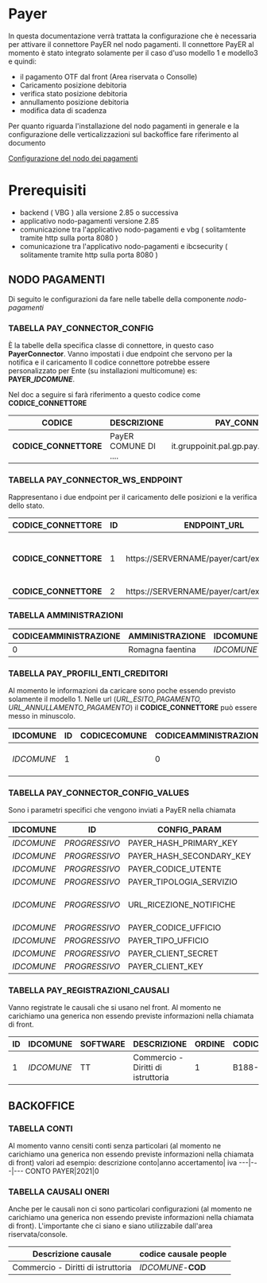 # Payer 
In questa documentazione verrà trattata la configurazione che è necessaria per attivare il connettore PayER nel nodo pagamenti.
Il connettore PayER al momento è stato integrato solamente per il caso d'uso modello 1 e modello3 e quindi:
- il pagamento OTF dal front (Area riservata o Consolle)
- Caricamento posizione debitoria
- verifica stato posizione debitoria
- annullamento posizione debitoria
- modifica data di scadenza

Per quanto riguarda l'installazione del nodo pagamenti in generale e la configurazione delle verticalizzazioni sul backoffice fare riferimento al documento 

[Configurazione del nodo dei pagamenti](./configurazione-nodo-pagamenti.md)


# Prerequisiti
  - backend ( VBG ) alla versione 2.85 o successiva
  - applicativo nodo-pagamenti versione 2.85
  - comunicazione tra l'applicativo nodo-pagamenti e vbg ( solitamtente tramite http sulla porta 8080 )
  - comunicazione tra l'applicativo nodo-pagamenti e ibcsecurity ( solitamente tramite http sulla porta 8080 )

## NODO PAGAMENTI
Di seguito le configurazioni da fare nelle tabelle della componente *nodo-pagamenti*

### TABELLA PAY_CONNECTOR_CONFIG
È la tabelle della specifica classe di connettore, in questo caso **PayerConnector**.
Vanno impostati i due endpoint che servono per la notifica e il caricamento
Il codice connettore potrebbe essere personalizzato per Ente (su installazioni multicomune) es: **PAYER_*IDCOMUNE***.

Nel doc a seguire si farà riferimento a questo codice come **CODICE_CONNETTORE**

CODICE|DESCRIZIONE|PAY_CONNECTOR_JAVA_CLASS|WS_URL|WS_USR|WS_PWD|WS_TIMEOUT|URL_PORTALE_PAGAMENTI|PWD_PORTALE_PAGAMENTI|IN_WS_TIMEOUT|IN_WS_PWD|IN_WS_USR|FK_WS_CARICAMENTO|FK_WS_ANNULLAMENTO|FK_WS_VERIFICA|FK_WS_ATTIVA_SESSIONE|FK_WS_AVVISO|FK_WS_NOTIFICA|FK_WS_SECURITY|APPLICATION_CODE|FK_WS_FATTURA|FK_WS_RICEVUTA|FK_WS_IUV
---|---|---|---|---|---|---|---|---|---|---|---|---|---|---|---|---|---|---|---|---|---|---
**CODICE_CONNETTORE**|PayER COMUNE DI ....|it.gruppoinit.pal.gp.pay.connector.payer.PayerConnector|||||https://SERVERNAME/payer/cart/extCart.do|||||1|||||2|||||



### TABELLA PAY_CONNECTOR_WS_ENDPOINT
Rappresentano i due endpoint per il caricamento delle posizioni e la verifica dello stato.

CODICE_CONNETTORE|ID|ENDPOINT_URL|UTENTE|PASSWORD|TIMEOUT|DESCRIZIONE|QUARTZ_SCHEDULE|FLAG_SOLO_SCHEDULATO|MAX_CHIAMATE|FLAG_SPEGNI_SCHEDULER
---|---|---|---|---|---|---|---|---|---|---
**CODICE_CONNETTORE**|1|https://SERVERNAME/payer/cart/extS2SRID.do|||15000|URL di PayER per il caricamento delle posizioni debitorie||0||0
**CODICE_CONNETTORE**|2|https://SERVERNAME/payer/cart/extS2SPID.do||||||0||0

### TABELLA AMMINISTRAZIONI
CODICEAMMINISTRAZIONE|AMMINISTRAZIONE|IDCOMUNE
---|---|---
0|Romagna faentina|*IDCOMUNE*

### TABELLA PAY_PROFILI_ENTI_CREDITORI
Al momento le informazioni da caricare sono poche essendo previsto solamente il modello 1.
Nelle url (*URL_ESITO_PAGAMENTO, URL_ANNULLAMENTO_PAGAMENTO*) il **CODICE_CONNETTORE** può essere messo in minuscolo.

IDCOMUNE|ID|CODICECOMUNE|CODICEAMMINISTRAZIONE|SOFTWARE|CBILL|CC_POSTALE|CF_CODICE_PROFILO|CODICE_CONNETTORE|FK_CUSALE_REG_DEFAULT|ID_APP_PSP|CF_CODICE_PROFILO_PSP|URL_ESITO_PAGAMENTO|URL_ANNULLAMENTO_PAGAMENTO|CODICE_SEGREGAZIONE|APPLICATION_CODE|CF_ENTE_QRCODE_PAGOPA
---|---|---|---|---|---|---|---|---|---|---|---|---|---|---|---|---
*IDCOMUNE*|1||0|TT|||**CODICE_CONNETTORE**|**CODICE_CONNETTORE**|1|URFSER|99955|http://server_ente/nodo-pagamenti/esitoSessionePagamento/**CODICE_CONNETTORE**?esito=1|http://server_ente/nodo-pagamenti/esitoSessionePagamento/**CODICE_CONNETTORE**?esito=0|||*partita iva dell'ente*

### TABELLA PAY_CONNECTOR_CONFIG_VALUES
Sono i parametri specifici che vengono inviati a PayER nella chiamata

IDCOMUNE|ID|CONFIG_PARAM|CODICE_CONNETTORE|VALORE
---|---|---|---|---
*IDCOMUNE*|*PROGRESSIVO*|PAYER_HASH_PRIMARY_KEY		|**CODICE_CONNETTORE**|82238859
*IDCOMUNE*|*PROGRESSIVO*|PAYER_HASH_SECONDARY_KEY	|**CODICE_CONNETTORE**|628236929635964647468376
*IDCOMUNE*|*PROGRESSIVO*|PAYER_CODICE_UTENTE		|**CODICE_CONNETTORE**|00RER
*IDCOMUNE*|*PROGRESSIVO*|PAYER_TIPOLOGIA_SERVIZIO	|**CODICE_CONNETTORE**|URFESC
*IDCOMUNE*|*PROGRESSIVO*|URL_RICEZIONE_NOTIFICHE	|**CODICE_CONNETTORE**|http://server_ente/nodo-pagamenti/payer/notificaPagamento.htm?idProfilo=**PAY_PROFILI_ENTI_CREDITORI.CF_CODICE_PROFILO**
*IDCOMUNE*|*PROGRESSIVO*|PAYER_CODICE_UFFICIO		|**CODICE_CONNETTORE**|
*IDCOMUNE*|*PROGRESSIVO*|PAYER_TIPO_UFFICIO			|**CODICE_CONNETTORE**|
*IDCOMUNE*|*PROGRESSIVO*|PAYER_CLIENT_SECRET			|**CODICE_CONNETTORE**|
*IDCOMUNE*|*PROGRESSIVO*|PAYER_CLIENT_KEY			|**CODICE_CONNETTORE**|



### TABELLA PAY_REGISTRAZIONI_CAUSALI
Vanno registrate le causali che si usano nel front. Al momento ne carichiamo una generica non essendo previste informazioni nella chiamata di front.

ID|IDCOMUNE|SOFTWARE|DESCRIZIONE|ORDINE|CODICE_VERSAMENTO|PARAMETRI
---|---|---|---|---|---|---
1|*IDCOMUNE*|TT|Commercio - Diritti di istruttoria|1|B188-DI|

## BACKOFFICE
### TABELLA CONTI
Al momento vanno censiti conti senza particolari (al momento ne carichiamo una generica non essendo previste informazioni nella chiamata di front) valori ad esempio:
descrizione conto|anno accertamento| iva
---|---|---
CONTO PAYER|2021|0

### TABELLA CAUSALI ONERI
Anche per le causali non ci sono particolari configurazioni (al momento ne carichiamo una generica non essendo previste informazioni nella chiamata di front). L'importante che ci siano e siano utilizzabile dall'area riservata/console.

Descrizione causale | codice causale people 
--|--
Commercio - Diritti di istruttoria |	*IDCOMUNE*-**COD**